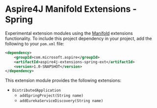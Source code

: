 # Aspire4J Manifold Extensions - Spring

Experimental extension modules using the [Manifold] extensions functionality. To include this project dependency in your project, add the following to your `pom.xml` file:

```xml
<dependency>
    <groupId>com.microsoft.aspire</groupId>
    <artifactId>aspire4j-extensions-spring-ext</artifactId>
    <version>1.0-SNAPSHOT</version>
</dependency>
```

This extension module provides the following extensions:

* `DistributedApplication`
  * `addSpringProject(String name)`
  * `addEurekaServiceDiscovery(String name)`

[Manifold]: http://manifold.systems/

